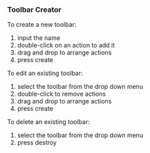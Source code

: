 ### Toolbar Creator

To create a new toolbar: 

1. input the name
2. double-click on an action to add it
3. drag and drop to arrange actions
4. press create

To edit an existing toolbar:

1. select the toolbar from the drop down menu
2. double-click to remove actions
3. drag and drop to arrange actions
4. press create

To delete an existing toolbar:

1. select the toolbar from the drop down menu
2. press destroy
